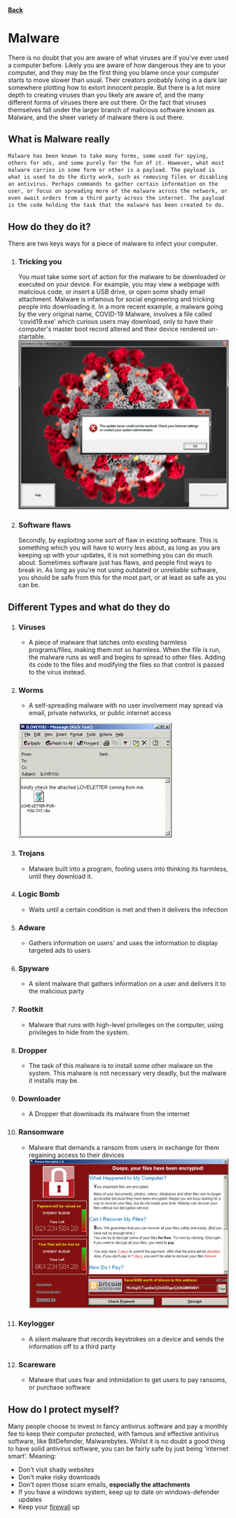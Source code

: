 #### [Back](./README.md)

# Malware
There is no doubt that you are aware of what viruses are if you've ever used a computer before. Likely you are aware of how dangerous they are to your computer, and they may be the first thing you blame once your computer starts to move slower than usual. Their creators probably living in a dark lair somewhere plotting how to extort innocent people. But there is a lot more depth to creating viruses than you likely are aware of, and the many different forms of viruses there are out there. Or the fact that viruses themselves fall under the larger branch of malicious software known as Malware, and the sheer variety of malware there is out there.

## What is Malware really
    Malware has been known to take many forms, some used for spying, others for ads, and some purely for the fun of it. However, what most malware carries in some form or other is a payload. The payload is what is used to do the dirty work, such as removing files or disabling an antivirus. Perhaps commands to gather certain information on the user, or focus on spreading more of the malware across the network, or even await orders from a third party across the internet. The payload is the code holding the task that the malware has been created to do. 

## How do they do it?
There are two keys ways for a piece of malware to infect your computer.
1. ### Tricking you
    You must take some sort of action for the malware to be downloaded or executed on your device. For example, you may view a webpage with malicious code, or insert a USB drive, or open some shady email attachment. Malware is infamous for social engineering and tricking people into downloading it. In a more recent example, a malware going by the very original name, COVID-19 Malware, involves a file called 'covid19.exe' which curious users may download, only to have their computer's master boot record altered and their device rendered un-startable.
    ![1](./images/coronaimage.png)

1. ### Software flaws
    Secondly, by exploiting some sort of flaw in existing software. This is something which you will have to worry less about, as long as you are keeping up with your updates, it is not something you can do much about. Sometimes software just has flaws, and people find ways to break in. As long as you're not using outdated or unreliable software, you should be safe from this for the most part, or at least as safe as you can be.

## Different Types and what do they do
1. ### Viruses
    * A piece of malware that latches onto existing harmless programs/files, making them not so harmless. When the file is run, the malware runs as well and begins to spread to other files. Adding its code to the files and modifying the files so that control is passed to the virus instead.
1. ### Worms
    * A self-spreading malware with no user involvement may spread via email, private networks, or public internet access
    
    ![1](./images/iloveyou.gif)

1. ### Trojans
    * Malware built into a program, fooling users into thinking its harmless, until they download it. 
1. ### Logic Bomb
    * Waits until a certain condition is met and then it delivers the infection
1. ### Adware
    * Gathers information on users' and uses the information to display targeted ads to users
1. ### Spyware
    * A silent malware that gathers information on a user and delivers it to the malicious party
1. ### Rootkit
    * Malware that runs with high-level privileges on the computer, using privileges to hide from the system.
1. ### Dropper
    * The task of this malware is to install some other malware on the system. This malware is not necessary very deadly, but the malware it installs may be.
1. ### Downloader
    * A Dropper that downloads its malware from the internet
1. ### Ransomware
    * Malware that demands a ransom from users in exchange for them regaining access to their devices![1](./images/RTX35YNS-1024x765.jpg)
1. ### Keylogger
    * A silent malware that records keystrokes on a device and sends the information off to a third party
1. ### Scareware
    * Malware that uses fear and intimidation to get users to pay ransoms, or purchase software

## How do I protect myself?
Many people choose to invest in fancy antivirus software and pay a monthly fee to keep their computer protected, with famous and effective antivirus software, like BitDefender, Malwarebytes. Whilst it is no doubt a good thing to have solid antivirus software, you can be fairly safe by just being 'internet smart'. Meaning:
* Don't visit shady websites
* Don't make risky downloads
* Don't open those scam emails, **especially the attachments**
* If you have a windows system, keep up to date on windows-defender updates 
* Keep your [firewall](./firewalls.md) up